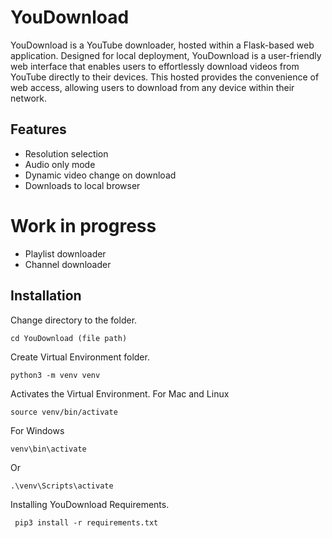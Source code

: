# YouDownload
YouDownload is a YouTube downloader, hosted within a Flask-based web application. Designed for local deployment, YouDownload is a user-friendly web interface that enables users to effortlessly download videos from YouTube directly to their devices. This hosted provides the convenience of web access, allowing users to download from any device within their network.

## Features
- Resolution selection
- Audio only mode
- Dynamic video change on download
- Downloads to local browser
# Work in progress
- Playlist downloader
- Channel downloader
  
## Installation
Change directory to the folder.
```
cd YouDownload (file path)
```
Create Virtual Environment folder.
```
python3 -m venv venv
```
Activates the Virtual Environment.
For Mac and Linux
```
source venv/bin/activate
```
For Windows
```
venv\bin\activate
```
Or
```
.\venv\Scripts\activate
```
Installing YouDownload Requirements.
```
 pip3 install -r requirements.txt
